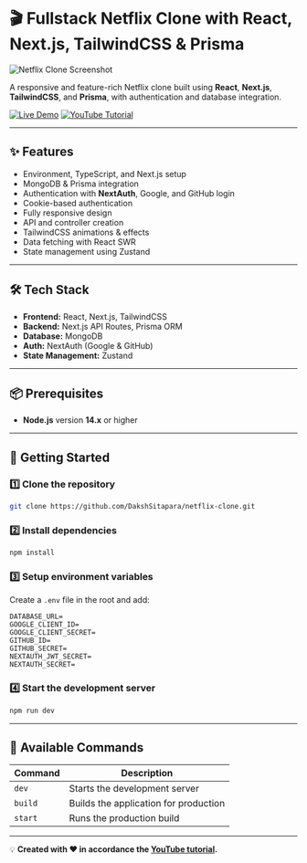 # 🎬 Fullstack Netflix Clone with React, Next.js, TailwindCSS & Prisma

![Netflix Clone Screenshot](https://user-images.githubusercontent.com/23248726/220005380-ede4fb14-0b8d-4582-a063-3cc4beeccfb7.png)

A responsive and feature-rich Netflix clone built using **React**, **Next.js**, **TailwindCSS**, and **Prisma**, with authentication and database integration.

[![Live Demo](https://img.shields.io/badge/Live%20Demo-Visit%20Site-green?style=for-the-badge)](https://netflix-clone-five-dun-56.vercel.app/)
[![YouTube Tutorial](https://img.shields.io/badge/YouTube-Watch%20Tutorial-red?style=for-the-badge&logo=youtube)](https://www.youtube.com/watch?v=mqUN4N2q4qY)

---

## ✨ Features
- Environment, TypeScript, and Next.js setup
- MongoDB & Prisma integration
- Authentication with **NextAuth**, Google, and GitHub login
- Cookie-based authentication
- Fully responsive design
- API and controller creation
- TailwindCSS animations & effects
- Data fetching with React SWR
- State management using Zustand

---

## 🛠 Tech Stack
- **Frontend:** React, Next.js, TailwindCSS  
- **Backend:** Next.js API Routes, Prisma ORM  
- **Database:** MongoDB  
- **Auth:** NextAuth (Google & GitHub)  
- **State Management:** Zustand  

---

## 📦 Prerequisites
- **Node.js** version **14.x** or higher

---

## 🚀 Getting Started

### 1️⃣ Clone the repository
```bash
git clone https://github.com/DakshSitapara/netflix-clone.git
```

### 2️⃣ Install dependencies
```bash
npm install
```

### 3️⃣ Setup environment variables
Create a `.env` file in the root and add:
```env
DATABASE_URL=
GOOGLE_CLIENT_ID=
GOOGLE_CLIENT_SECRET=
GITHUB_ID=
GITHUB_SECRET=
NEXTAUTH_JWT_SECRET=
NEXTAUTH_SECRET=
```

### 4️⃣ Start the development server
```bash
npm run dev
```

---

## 📜 Available Commands

| Command  | Description                              |
|----------|------------------------------------------|
| `dev`    | Starts the development server            |
| `build`  | Builds the application for production    |
| `start`  | Runs the production build                |

---

💡 **Created with ❤️ in accordance the [YouTube tutorial](https://youtu.be/mqUN4N2q4qY?si=x_BUUQNzAliqLdx1).**
